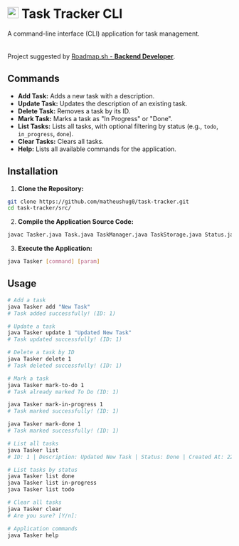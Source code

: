 # <img src="https://roadmap.sh/images/gifs/rocket.gif" width="25px"> Task Tracker CLI

A command-line interface (CLI) application for task management.  
<br>  
Project suggested by [Roadmap.sh - **Backend Developer**](https://roadmap.sh/projects/task-tracker).  

## Commands  
- **Add Task:** Adds a new task with a description.  
- **Update Task:** Updates the description of an existing task.  
- **Delete Task:** Removes a task by its ID.  
- **Mark Task:** Marks a task as "In Progress" or "Done".  
- **List Tasks:** Lists all tasks, with optional filtering by status (e.g., `todo`, `in_progress`, `done`).  
- **Clear Tasks:** Clears all tasks.  
- **Help:** Lists all available commands for the application.  

## Installation  
1. **Clone the Repository:** 
```bash
git clone https://github.com/matheushug0/task-tracker.git
cd task-tracker/src/
```
2. **Compile the Application Source Code:**
```bash
javac Tasker.java Task.java TaskManager.java TaskStorage.java Status.java
```
3. **Execute the Application:**
```bash
java Tasker [command] [param]
```

## Usage
```bash
# Add a task  
java Tasker add "New Task"  
# Task added successfully! (ID: 1)  

# Update a task  
java Tasker update 1 "Updated New Task"  
# Task updated successfully! (ID: 1)  

# Delete a task by ID  
java Tasker delete 1  
# Task deleted successfully! (ID: 1)  

# Mark a task  
java Tasker mark-to-do 1  
# Task already marked To Do (ID: 1)  

java Tasker mark-in-progress 1  
# Task marked successfully! (ID: 1)  

java Tasker mark-done 1  
# Task marked successfully! (ID: 1)  

# List all tasks  
java Tasker list  
# ID: 1 | Description: Updated New Task | Status: Done | Created At: 22/01/2025 - 19:25 PM | Updated At: 22/01/2025 - 19:25 PM  

# List tasks by status  
java Tasker list done  
java Tasker list in-progress  
java Tasker list todo  

# Clear all tasks  
java Tasker clear  
# Are you sure? [Y/n]:  

# Application commands  
java Tasker help
```
